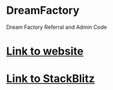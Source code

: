 # DreamFactory
Dream Factory Referral and Admin Code

# [Link to website]()

# [Link to StackBlitz](https://stackblitz.com/edit/dreamfactoryproject)
